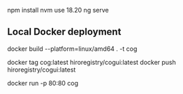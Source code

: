 npm install
nvm use 18.20
ng serve


## Local Docker deployment 

docker build --platform=linux/amd64 . -t cog


docker tag cog:latest hiroregistry/cogui:latest
docker push hiroregistry/cogui:latest

docker run -p 80:80 cog